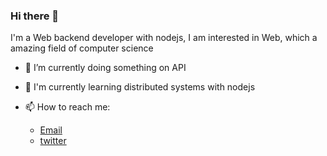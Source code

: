 ### Hi there 👋

I'm a Web backend developer with nodejs, I am interested in Web, which a amazing field of computer science 

- 🔭 I’m currently doing something on API
- 🛫 I'm currently learning distributed systems with nodejs
- 📫 How to reach me: 

  - [Email](mailto:goleer.zhangli@outlook.com)
  - [twitter](https://twitter.com/fecat233)
